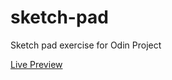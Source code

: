 # sketch-pad
Sketch pad exercise for Odin Project

[Live Preview](https://set-kaung.github.io/sketch-pad/)
